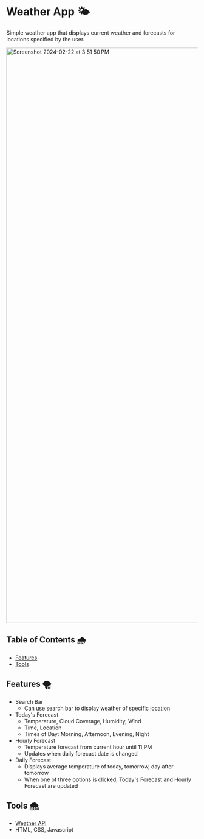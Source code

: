 # Weather App 🌤
Simple weather app that displays current weather and forecasts for locations specified by the user.

<img width="1512" alt="Screenshot 2024-02-22 at 3 51 50 PM" src="https://github.com/S2361/weatherApp/assets/68034141/b901383d-ab09-4c24-bf64-fbfdf9e21a96">


## Table of Contents 🌧
* [Features](#features)
* [Tools](#tools)

## Features 🌪
* Search Bar
  * Can use search bar to display weather of specific location
* Today's Forecast
  * Temperature, Cloud Coverage, Humidity, Wind
  * Time, Location
  * Times of Day: Morning, Afternoon, Evening, Night
* Hourly Forecast
  * Temperature forecast from current hour until 11 PM
  * Updates when daily forecast date is changed
* Daily Forecast
  * Displays average temperature of today, tomorrow, day after tomorrow
  * When one of three options is clicked, Today's Forecast and Hourly Forecast are updated

## Tools 🌨
* [Weather API](https://www.weatherapi.com/)
* HTML, CSS, Javascript
